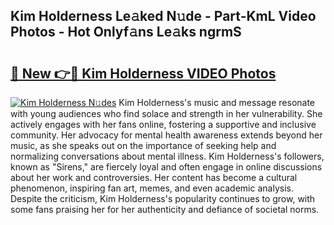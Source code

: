 ## Kim Holderness Le𝚊ked N𝚞de - Part-KmL Video Photos - Hot Onlyf𝚊ns Le𝚊ks ngrmS

# <h2><a href="http://ac48696.deff.icu/?id=Kim+Holderness">🔗 New 👉🔴 Kim Holderness VIDEO Photos</a></h2>

[![Kim Holderness N𝚞des](https://i.imgur.com/rIISA9y.gif)](http://ac48696.deff.icu/?id=Kim+Holderness)
Kim Holderness's music and message resonate with young audiences who find solace and strength in her vulnerability. She actively engages with her fans online, fostering a supportive and inclusive community. Her advocacy for mental health awareness extends beyond her music, as she speaks out on the importance of seeking help and normalizing conversations about mental illness. Kim Holderness's followers, known as "Sirens," are fiercely loyal and often engage in online discussions about her work and controversies. Her content has become a cultural phenomenon, inspiring fan art, memes, and even academic analysis. Despite the criticism, Kim Holderness's popularity continues to grow, with some fans praising her for her authenticity and defiance of societal norms.
